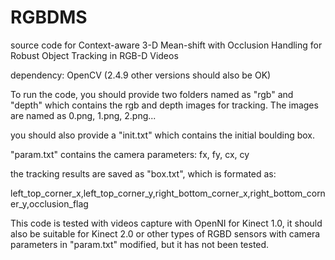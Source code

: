 # RGBDMS
source code for Context-aware 3-D Mean-shift with Occlusion Handling for Robust Object Tracking in RGB-D Videos 

dependency: OpenCV (2.4.9 other versions should also be OK)

To run the code, you should provide two folders named as "rgb" and "depth" which contains the rgb and depth images for tracking.
The images are named as 0.png, 1.png, 2.png...

you should also provide a "init.txt" which contains the initial boulding box.

"param.txt" contains the camera parameters: fx, fy, cx, cy

the tracking results are saved as "box.txt", which is formated as:

left_top_corner_x,left_top_corner_y,right_bottom_corner_x,right_bottom_corner_y,occlusion_flag

This code is tested with videos capture with OpenNI for Kinect 1.0, it should also be suitable for Kinect 2.0 or other types of RGBD 
sensors with camera parameters in "param.txt" modified, but it has not been tested.

